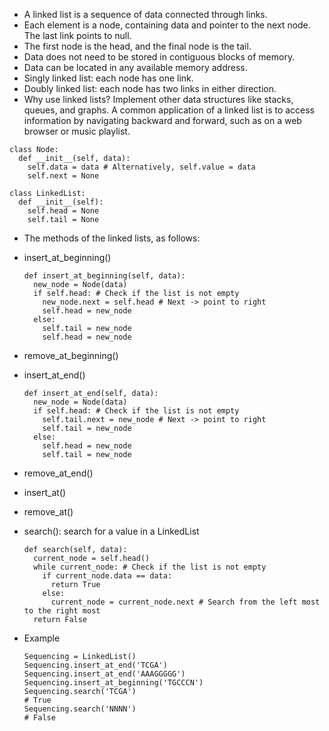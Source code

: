 - A linked list is a sequence of data connected through links.
- Each element is a node, containing data and pointer to the next node. The last link points to null.
- The first node is the head, and the final node is the tail.
- Data does not need to be stored in contiguous blocks of memory.
- Data can be located in any available memory address.
- Singly linked list: each node has one link.
- Doubly linked list: each node has two links in either direction.
- Why use linked lists? Implement other data structures like stacks, queues, and graphs. A common application of a linked list is to access information by navigating backward and forward, such as on a web browser or music playlist.

```
class Node:
  def __init__(self, data):
    self.data = data # Alternatively, self.value = data
    self.next = None
```

```
class LinkedList:
  def __init__(self):
    self.head = None
    self.tail = None
```

- The methods of the linked lists, as follows:
- insert_at_beginning()
  ```
  def insert_at_beginning(self, data):
    new_node = Node(data)
    if self.head: # Check if the list is not empty
      new_node.next = self.head # Next -> point to right
      self.head = new_node
    else:
      self.tail = new_node
      self.head = new_node
  ```
- remove_at_beginning()
- insert_at_end()
  ```
  def insert_at_end(self, data):
    new_node = Node(data)
    if self.head: # Check if the list is not empty
      self.tail.next = new_node # Next -> point to right
      self.tail = new_node
    else:
      self.head = new_node
      self.tail = new_node
  ```
- remove_at_end()
- insert_at()
- remove_at()
- search(): search for a value in a LinkedList
  ```
  def search(self, data):
    current_node = self.head()
    while current_node: # Check if the list is not empty
      if current_node.data == data:
        return True
      else:
        current_node = current_node.next # Search from the left most to the right most
    return False
  ```


- Example
  ```
  Sequencing = LinkedList()
  Sequencing.insert_at_end('TCGA')
  Sequencing.insert_at_end('AAAGGGGG')
  Sequencing.insert_at_beginning('TGCCCN')
  Sequencing.search('TCGA')
  # True
  Sequencing.search('NNNN')
  # False
  ```
